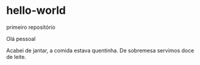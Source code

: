 # hello-world
primeiro repositório

Olá pessoal

Acabei de jantar, a comida estava quentinha.
De sobremesa servimos doce de leite.
